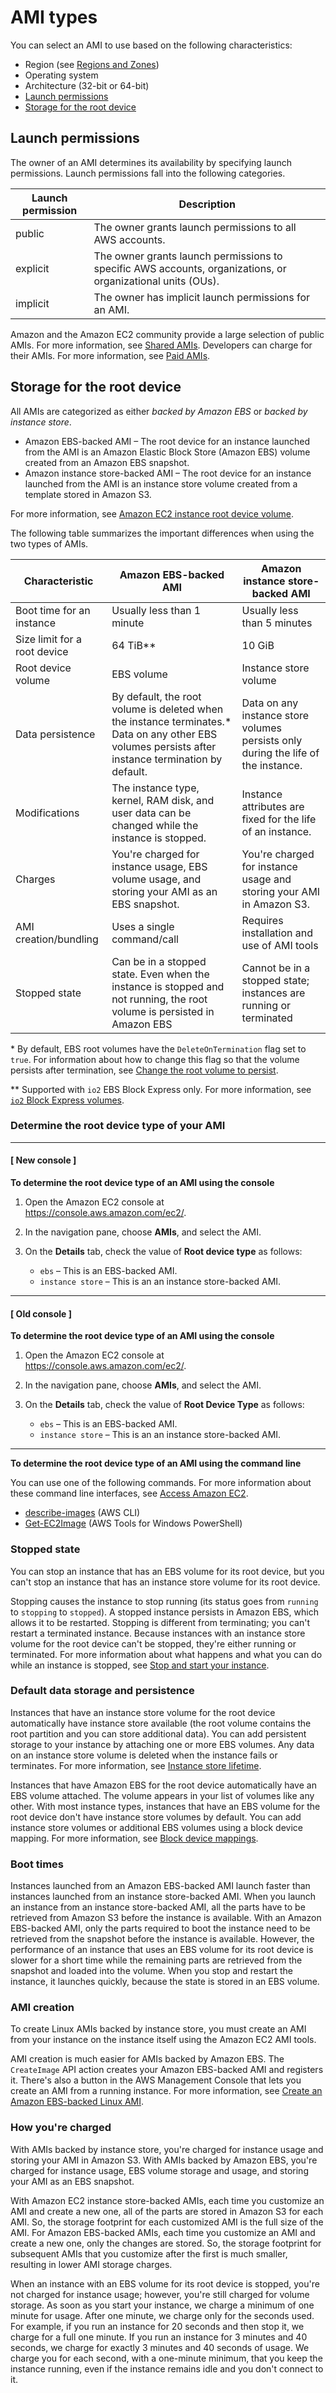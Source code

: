 # AMI types<a name="ComponentsAMIs"></a>

You can select an AMI to use based on the following characteristics:
+ Region \(see [Regions and Zones](using-regions-availability-zones.md)\)
+ Operating system
+ Architecture \(32\-bit or 64\-bit\)
+ [Launch permissions](#launch-permissions)
+ [Storage for the root device](#storage-for-the-root-device)

## Launch permissions<a name="launch-permissions"></a>

The owner of an AMI determines its availability by specifying launch permissions\. Launch permissions fall into the following categories\.


| Launch permission | Description | 
| --- | --- | 
| public | The owner grants launch permissions to all AWS accounts\. | 
| explicit | The owner grants launch permissions to specific AWS accounts, organizations, or organizational units \(OUs\)\. | 
| implicit | The owner has implicit launch permissions for an AMI\. | 

Amazon and the Amazon EC2 community provide a large selection of public AMIs\. For more information, see [Shared AMIs](sharing-amis.md)\. Developers can charge for their AMIs\. For more information, see [Paid AMIs](paid-amis.md)\.

## Storage for the root device<a name="storage-for-the-root-device"></a>

All AMIs are categorized as either *backed by Amazon EBS* or *backed by instance store*\.
+ Amazon EBS\-backed AMI – The root device for an instance launched from the AMI is an Amazon Elastic Block Store \(Amazon EBS\) volume created from an Amazon EBS snapshot\. 
+ Amazon instance store\-backed AMI – The root device for an instance launched from the AMI is an instance store volume created from a template stored in Amazon S3\.

For more information, see [Amazon EC2 instance root device volume](RootDeviceStorage.md)\.

The following table summarizes the important differences when using the two types of AMIs\.


| Characteristic | Amazon EBS\-backed AMI | Amazon instance store\-backed AMI | 
| --- | --- | --- | 
|  Boot time for an instance  |  Usually less than 1 minute  |  Usually less than 5 minutes  | 
|  Size limit for a root device  |  64 TiB\*\*  |  10 GiB  | 
|  Root device volume  |  EBS volume  |  Instance store volume  | 
|  Data persistence  |  By default, the root volume is deleted when the instance terminates\.\* Data on any other EBS volumes persists after instance termination by default\.   |  Data on any instance store volumes persists only during the life of the instance\.  | 
|  Modifications  |  The instance type, kernel, RAM disk, and user data can be changed while the instance is stopped\.  |  Instance attributes are fixed for the life of an instance\.  | 
|  Charges  |  You're charged for instance usage, EBS volume usage, and storing your AMI as an EBS snapshot\.  |  You're charged for instance usage and storing your AMI in Amazon S3\.  | 
|  AMI creation/bundling  |  Uses a single command/call  |  Requires installation and use of AMI tools  | 
|  Stopped state  |  Can be in a stopped state\. Even when the instance is stopped and not running, the root volume is persisted in Amazon EBS  |  Cannot be in a stopped state; instances are running or terminated  | 

\* By default, EBS root volumes have the `DeleteOnTermination` flag set to `true`\. For information about how to change this flag so that the volume persists after termination, see [Change the root volume to persist](RootDeviceStorage.md#Using_RootDeviceStorage)\.

\*\* Supported with `io2` EBS Block Express only\. For more information, see [`io2` Block Express volumes](provisioned-iops.md#io2-block-express)\.

### Determine the root device type of your AMI<a name="display-ami-root-device-type"></a>

------
#### [ New console ]

**To determine the root device type of an AMI using the console**

1. Open the Amazon EC2 console at [https://console\.aws\.amazon\.com/ec2/](https://console.aws.amazon.com/ec2/)\.

1. In the navigation pane, choose **AMIs**, and select the AMI\.

1. On the **Details** tab, check the value of **Root device type** as follows:
   + `ebs` – This is an EBS\-backed AMI\.
   + `instance store` – This is an an instance store\-backed AMI\.

------
#### [ Old console ]

**To determine the root device type of an AMI using the console**

1. Open the Amazon EC2 console at [https://console\.aws\.amazon\.com/ec2/](https://console.aws.amazon.com/ec2/)\.

1. In the navigation pane, choose **AMIs**, and select the AMI\.

1. On the **Details** tab, check the value of **Root Device Type** as follows:
   + `ebs` – This is an EBS\-backed AMI\.
   + `instance store` – This is an an instance store\-backed AMI\.

------

**To determine the root device type of an AMI using the command line**

You can use one of the following commands\. For more information about these command line interfaces, see [Access Amazon EC2](concepts.md#access-ec2)\.
+ [describe\-images](https://docs.aws.amazon.com/cli/latest/reference/ec2/describe-images.html) \(AWS CLI\)
+ [Get\-EC2Image](https://docs.aws.amazon.com/powershell/latest/reference/items/Get-EC2Image.html) \(AWS Tools for Windows PowerShell\)

### Stopped state<a name="ec2-bootfromebs-stopped-state"></a>

You can stop an instance that has an EBS volume for its root device, but you can't stop an instance that has an instance store volume for its root device\.

Stopping causes the instance to stop running \(its status goes from `running` to `stopping` to `stopped`\)\. A stopped instance persists in Amazon EBS, which allows it to be restarted\. Stopping is different from terminating; you can't restart a terminated instance\. Because instances with an instance store volume for the root device can't be stopped, they're either running or terminated\. For more information about what happens and what you can do while an instance is stopped, see [Stop and start your instance](Stop_Start.md)\.

### Default data storage and persistence<a name="ec2-bootfromebs-default-data-storage-and-persistence"></a>

Instances that have an instance store volume for the root device automatically have instance store available \(the root volume contains the root partition and you can store additional data\)\. You can add persistent storage to your instance by attaching one or more EBS volumes\. Any data on an instance store volume is deleted when the instance fails or terminates\. For more information, see [Instance store lifetime](InstanceStorage.md#instance-store-lifetime)\.

Instances that have Amazon EBS for the root device automatically have an EBS volume attached\. The volume appears in your list of volumes like any other\. With most instance types, instances that have an EBS volume for the root device don't have instance store volumes by default\. You can add instance store volumes or additional EBS volumes using a block device mapping\. For more information, see [Block device mappings](block-device-mapping-concepts.md)\.

### Boot times<a name="ec2-bootfromebs-boot-times"></a>

Instances launched from an Amazon EBS\-backed AMI launch faster than instances launched from an instance store\-backed AMI\. When you launch an instance from an instance store\-backed AMI, all the parts have to be retrieved from Amazon S3 before the instance is available\. With an Amazon EBS\-backed AMI, only the parts required to boot the instance need to be retrieved from the snapshot before the instance is available\. However, the performance of an instance that uses an EBS volume for its root device is slower for a short time while the remaining parts are retrieved from the snapshot and loaded into the volume\. When you stop and restart the instance, it launches quickly, because the state is stored in an EBS volume\.

### AMI creation<a name="ec2-bootfromebs-ami-creation"></a>

To create Linux AMIs backed by instance store, you must create an AMI from your instance on the instance itself using the Amazon EC2 AMI tools\. 

AMI creation is much easier for AMIs backed by Amazon EBS\. The `CreateImage` API action creates your Amazon EBS\-backed AMI and registers it\. There's also a button in the AWS Management Console that lets you create an AMI from a running instance\. For more information, see [Create an Amazon EBS\-backed Linux AMI](creating-an-ami-ebs.md)\.

### How you're charged<a name="ec2-bootfromebs-how-you-are-charged"></a>

With AMIs backed by instance store, you're charged for instance usage and storing your AMI in Amazon S3\. With AMIs backed by Amazon EBS, you're charged for instance usage, EBS volume storage and usage, and storing your AMI as an EBS snapshot\.

With Amazon EC2 instance store\-backed AMIs, each time you customize an AMI and create a new one, all of the parts are stored in Amazon S3 for each AMI\. So, the storage footprint for each customized AMI is the full size of the AMI\. For Amazon EBS\-backed AMIs, each time you customize an AMI and create a new one, only the changes are stored\. So, the storage footprint for subsequent AMIs that you customize after the first is much smaller, resulting in lower AMI storage charges\. 

When an instance with an EBS volume for its root device is stopped, you're not charged for instance usage; however, you're still charged for volume storage\. As soon as you start your instance, we charge a minimum of one minute for usage\. After one minute, we charge only for the seconds used\. For example, if you run an instance for 20 seconds and then stop it, we charge for a full one minute\. If you run an instance for 3 minutes and 40 seconds, we charge for exactly 3 minutes and 40 seconds of usage\. We charge you for each second, with a one\-minute minimum, that you keep the instance running, even if the instance remains idle and you don't connect to it\.